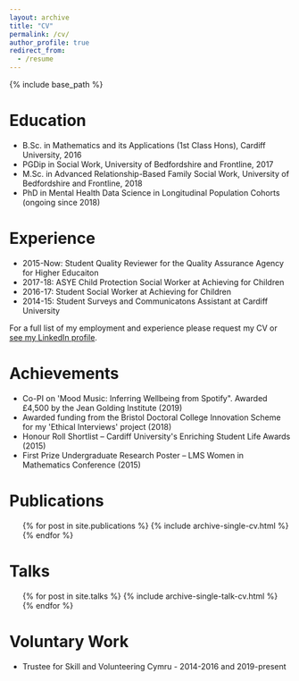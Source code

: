 ```yaml
---
layout: archive
title: "CV"
permalink: /cv/
author_profile: true
redirect_from:
  - /resume
---
```


{% include base_path %}

Education
======
* B.Sc. in Mathematics and its Applications (1st Class Hons), Cardiff University, 2016
* PGDip in Social Work, University of Bedfordshire and Frontline, 2017
* M.Sc. in Advanced Relationship-Based Family Social Work, University of Bedfordshire and Frontline, 2018
* PhD in Mental Health Data Science in Longitudinal Population Cohorts (ongoing since 2018)

Experience
======
* 2015-Now: Student Quality Reviewer for the Quality Assurance Agency for Higher Educaiton
* 2017-18: ASYE Child Protection Social Worker at Achieving for Children
* 2016-17: Student Social Worker at Achieving for Children
* 2014-15: Student Surveys and Communicatons Assistant at Cardiff University

For a full list of my employment and experience please request my CV or [see my LinkedIn profile](https://www.linkedin.com/in/ninadicara/). 

Achievements
======
* Co-PI on 'Mood Music: Inferring Wellbeing from Spotify". Awarded £4,500 by the Jean Golding Institute (2019)
* Awarded funding from the Bristol Doctoral College Innovation Scheme for my 'Ethical Interviews' project (2018)
* Honour Roll Shortlist – Cardiff University's Enriching Student Life Awards (2015)
* First Prize Undergraduate Research Poster – LMS Women in Mathematics Conference (2015)

Publications
======
  <ul>{% for post in site.publications %}
    {% include archive-single-cv.html %}
  {% endfor %}</ul>
  
Talks
======
  <ul>{% for post in site.talks %}
    {% include archive-single-talk-cv.html %}
  {% endfor %}</ul>

Voluntary Work
======
* Trustee for Skill and Volunteering Cymru - 2014-2016 and 2019-present
